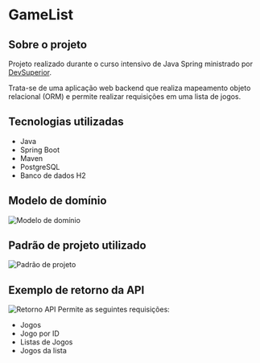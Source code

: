 # GameList
## Sobre o projeto
Projeto realizado durante o curso intensivo de Java Spring ministrado por [DevSuperior](https://devsuperior.com.br).

Trata-se de uma aplicação web backend que realiza mapeamento objeto relacional (ORM) e permite realizar requisições em uma lista de jogos.
## Tecnologias utilizadas
- Java
- Spring Boot
- Maven
- PostgreSQL
- Banco de dados H2
## Modelo de domínio
![Modelo de domínio](https://cdn.discordapp.com/attachments/980880804186042500/1175879091325501540/dslist-model.png?ex=656cd5be&is=655a60be&hm=59f9317cec1c6a5d55075548d9cd0b3681bae0b4dceb0a0c8523b7b065b97f0b&)
## Padrão de projeto utilizado
![Padrão de projeto](https://cdn.discordapp.com/attachments/980880804186042500/1176989373477158982/image.png?ex=6570dfc6&is=655e6ac6&hm=70a3620ae1116cb202f4d5369322d0a484b9c09834eb7a27a1bd303e0fd86437&)
## Exemplo de retorno da API
![Retorno API](https://cdn.discordapp.com/attachments/980880804186042500/1176991364102225981/image.png?ex=6570e1a0&is=655e6ca0&hm=e7005417576ce78ee5dfa98568a5bf055e6911005e5c3f663c7934b34d05dedf&)
Permite as seguintes requisições:
- Jogos
- Jogo por ID
- Listas de Jogos
- Jogos da lista
